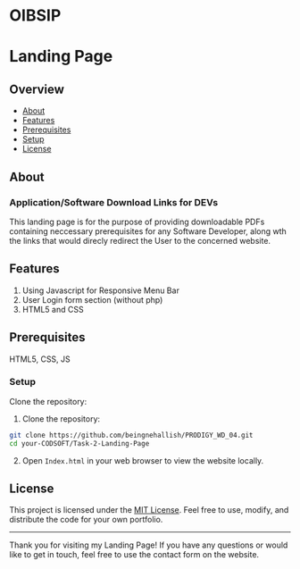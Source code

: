 # OIBSIP


# Landing Page


## Overview
-  [About](#about)
-  [Features](#features)
- [Prerequisites](#prerequisites)
- [Setup](#setup)
- [License](#license)

## About

### Application/Software Download Links for DEVs 

This landing page is for the purpose of providing downloadable PDFs containing neccessary prerequisites for any Software Developer, along wth the links that would direcly redirect the User to the concerned website.

## Features

1. Using Javascript for Responsive Menu Bar
2. User Login form section (without php)
3. HTML5 and CSS

## Prerequisites

HTML5, CSS, JS

### Setup
Clone the repository:
1. Clone the repository:

```bash
git clone https://github.com/beingnehallish/PRODIGY_WD_04.git
cd your-CODSOFT/Task-2-Landing-Page
```
2. Open `Index.html` in your web browser to view the website locally.


## License

This project is licensed under the [MIT License](LICENSE). Feel free to use, modify, and distribute the code for your own portfolio.

---

Thank you for visiting my Landing Page! If you have any questions or would like to get in touch, feel free to use the contact form on the website.
